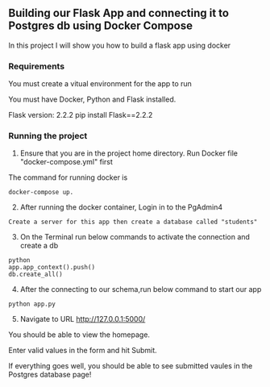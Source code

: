 ## Building our Flask App and connecting it to Postgres db using Docker Compose
In this project I will show you how to build a flask app using docker

### Requirements
You must create a vitual environment for the app to run

You must have Docker, Python and Flask installed.

Flask version: 2.2.2
pip install Flask==2.2.2

### Running the project
1. Ensure that you are in the project home directory. Run Docker file "docker-compose.yml" first

The command for running docker is 

```
docker-compose up.
```

2. After running the docker container, Login in to the PgAdmin4 
```
Create a server for this app then create a database called "students"
```
3. On the Terminal run below commands to activate the connection and create a db

```
python
app.app_context().push()
db.create_all()
```
4. After the connecting to our schema,run below command to start our app

```
python app.py
```

5. Navigate to URL http://127.0.0.1:5000/

You should be able to view the homepage.

Enter valid values in the form and hit Submit.

If everything goes well, you should  be able to see submitted vaules in the Postgres database page!



